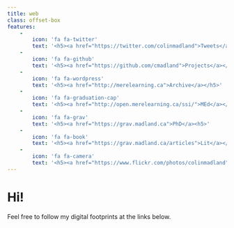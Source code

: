 ```yaml
---
title: web
class: offset-box
features:
    -
        icon: 'fa fa-twitter'
        text: '<h5><a href="https://twitter.com/colinmadland">Tweets</a></h5>'
    -
        icon: 'fa fa-github'
        text: '<h5><a href="https://github.com/cmadland">Projects</a></h5>'
    -
        icon: 'fa fa-wordpress'
        text: '<h5><a href="http://merelearning.ca">Archive</a></h5>'
    -
        icon: 'fa fa-graduation-cap'
        text: '<h5><a href="http://open.merelearning.ca/ssi/">MEd</a></h5>'
    -
        icon: 'fa fa-grav'
        text: '<h5><a href="https://grav.madland.ca">PhD</a><h5>'
    -
        icon: 'fa fa-book'
        text: '<h5><a href="https://grav.madland.ca/articles">Lit</a></h5>'
    -
        icon: 'fa fa-camera'
        text: '<h5><a href="https://www.flickr.com/photos/colinmadland">Pics</a></h5>'
---
```


# Hi!
Feel free to follow my digital footprints at the links below.
